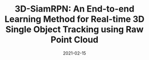 ---
title: "3D-SiamRPN: An End-to-end Learning Method for Real-time 3D Single Object Tracking using Raw Point Cloud"
teaser: "3dsiamrpn.png"
# gallery:
#   - url: /images/3dsiamrpn.png
#     image_path: /images/3dsiamrpn.png
#     alt: "Overall Network"
#     title: "Overall Network"
# excerpt: "<img src='/images/3dsiamrpn.png' alt=''>"
excerpt: 'Zheng Fang; Sifan Zhou; **Yubo Cui_1**; Sebastian Scherer.'
collection: publications
permalink: /publication/3d_siamrpn
date: 2021-02-15
venue: 'IEEE Sensors Journal'
paperurl: '/files/3D-SiamRPN.pdf'
link: 'https://ieeexplore.ieee.org/document/9235506'
citation: 'Z. Fang, S. Zhou, Y. Cui and S. Scherer. 3D-SiamRPN: An End-to-End Learning Method for Real-Time 3D Single Object Tracking Using Raw Point Cloud. in IEEE Sensors Journal, vol. 21, no. 4, pp. 4995-5011, 15 Feb.15, 2021, doi: 10.1109/JSEN.2020.3033034.'
---